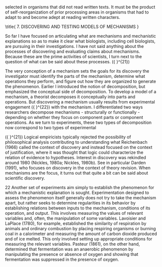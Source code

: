 selected in organisms that did not read written texts. It must be the product of self-reorganization of prior processing areas in organisms that had to adapt to and become adept at reading written characters.

\title{
7. DISCOVERING AND TESTING MODELS OF MECHANISMS
}

So far I have focused on articulating what are mechanisms and mechanistic explanations so as to make it clear what biologists, including cell biologists, are pursuing in their investigations. I have not said anything about the processes of discovering and evaluating claims about mechanisms. Because these are the prime activities of scientists, I turn next to the question of what can be said about these processes. \({ }^{21}\)

The very conception of a mechanism sets the goals for its discovery the investigator must identify the parts of the mechanism, determine what operations they perform, and figure out how they are organized to generate the phenomenon. Earlier I introduced the notion of decomposition, but emphasized the conceptual side of decomposition. To develop a model of a mechanism, a theorist decomposes it conceptually into parts and operations. But discovering a mechanism usually results from experimental engagement \({ }^{22}\) with the mechanism. I differentiated two ways researchers decompose mechanisms - structurally or functionally - depending on whether they focus on component parts or component operations. As we turn to experiments, these two types of decomposition now correspond to two types of experimental

\({ }^{21}\) Logical empiricists typically rejected the possibility of philosophical analysis contributing to understanding what Reichenbach (1966) called the context of discovery and instead focused on the context of justification, where it was thought that logic could characterize the relation of evidence to hypotheses. Interest in discovery was rekindled around 1980 (Nickles, 1980a; Nickles, 1980b). See in particular Darden (1991), who focuses on discovery in the context of theory revision. When mechanisms are the focus, it turns out that quite a bit can be said about scientific discovery.

22 Another set of experiments aim simply to establish the phenomenon for which a mechanistic explanation is sought. Experimentation designed to assess the phenomenon itself generally does not try to take the mechanism apart, but rather seeks to determine regularities in its behavior by establishing relations between inputs to the mechanism, conditions of its operation, and output. This involves measuring the values of relevant variables and, often, the manipulation of some variables. Lavoisier and LaPlace (1780), for example, established the similarity of respiration by animals and ordinary combustion by placing respiring organisms or burning coal in a calorimeter and measuring the amount of carbon dioxide produced and of ice melted. This only involved setting up appropriate conditions for measuring the relevant variables. Pasteur (1861), on the other hand, determined that fermentation was an anaerobic phenomenon by manipulating the presence or absence of oxygen and showing that fermentation was suppressed in the presence of oxygen.